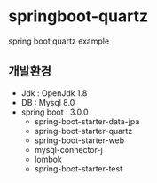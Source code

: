 # springboot-quartz
spring boot quartz example

## 개발환경
* Jdk : OpenJdk 1.8
* DB : Mysql 8.0
* spring boot : 3.0.0
  - spring-boot-starter-data-jpa
  - spring-boot-starter-quartz
  - spring-boot-starter-web
  - mysql-connector-j
  - lombok
  - spring-boot-starter-test